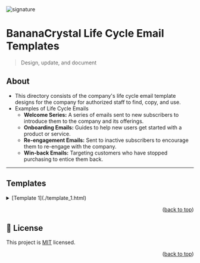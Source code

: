 
  <img src="https://files.slack.com/files-pri/T019PGLEKLM-F07C927AC59/bananacrystal-logo-full.png" alt="signature" >
<a name="readme-top"></a>

# BananaCrystal Life Cycle Email Templates
> Design, update, and document

## About
- This directory consists of the company's life cycle email template designs for the company for authorized staff to find, copy, and use.
- Examples of Life Cycle Emails
   - <strong>Welcome Series:</strong> A series of emails sent to new subscribers to introduce them to the company and its offerings.
  - <strong>Onboarding Emails:</strong> Guides to help new users get started with a product or service.
  - <strong>Re-engagement Emails:</strong> Sent to inactive subscribers to encourage them to re-engage with the company.
  - <strong>Win-back Emails:</strong> Targeting customers who have stopped purchasing to entice them back.
---
## Templates
 <details>
   <summary>[Template 1](./template_1.html)
 </summary>
    <ul>
    <li><strong>Description:</strong> 
      <p> Sent after a customer places an order, confirming the details of their purchase.</p>
      <li>- See Demo</li>
      <li>- Get Code</li>
    </li>
  </ul>
 </details>
</ul>

 </details> 

<p align="right">(<a href="#readme-top">back to top</a>)</p>

<!-- LICENSE -->

## 📝 License <a name="license"></a>

This project is [MIT](./LICENSE.md) licensed.

<p align="right">(<a href="#readme-top">back to top</a>)</p>
